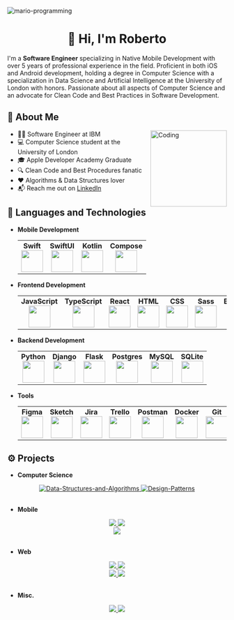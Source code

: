 ![mario-programming](https://user-images.githubusercontent.com/57627290/232532490-3b6499c0-dd8c-4d9d-9e74-9190ed4a486c.gif)

<h1 align="center">👋 Hi, I'm Roberto</h1>

I'm a <b>Software Engineer</b> specializing in Native Mobile Development with over 5 years of professional experience in the field. Proficient in both iOS and Android development, holding a degree in Computer Science with a specialization in Data Science and Artificial Intelligence at the University of London with honors. Passionate about all aspects of Computer Science and an advocate for Clean Code and Best Practices in Software Development.

 ## 🧔 About Me

<img align="right" alt="Coding" height="175" src="https://github-readme-stats.vercel.app/api/top-langs/?username=Roberto2194&layout=compact">

- 👨‍💻 Software Engineer at IBM
- 💻 Computer Science student at the University of London
- 🎓 Apple Developer Academy Graduate
- 🔍 Clean Code and Best Procedures fanatic
- ❤️ Algorithms & Data Structures lover
- 📬 Reach me out on <a href="https://www.linkedin.com/in/roberto-liccardo/">LinkedIn</a>

## 🚀 Languages and Technologies
- **Mobile Development**
	
	<center>
		<table>
			<tbody>
				<tr>
					<td align="center">
						<span><strong>Swift</strong></span><br/>
						<img height="50px" width="50px" src="https://cdn.jsdelivr.net/gh/devicons/devicon/icons/swift/swift-original.svg">
					</td>
					<td align="center">
						<span><strong>SwiftUI</strong></span><br/>
						<img height="50px" width="50px" src="https://user-images.githubusercontent.com/57627290/232493297-693b08aa-a142-44c2-a63d-a60ba8493809.png">
					</td>
					<td align="center">
						<span><strong>Kotlin</strong></span><br/>
						<img height="50px" width="50px" src="https://cdn.jsdelivr.net/gh/devicons/devicon/icons/kotlin/kotlin-original.svg">
					</td>
					<td align="center">
						<span><strong>Compose</strong></span><br/>
						<img height="50px" width="50px" src="https://user-images.githubusercontent.com/57627290/232493693-53f16a93-1ba7-4d4f-b113-d7acb5deb757.png">
					</td>
				</tr>
			</tbody>
		</table>
	</center>
- **Frontend Development**
	<center>
		<table>
			<tbody>
				<tr>
					<td align="center">
						<span><strong>JavaScript</strong></span><br/>
						<img height="50px" width="50px" src="https://cdn.jsdelivr.net/gh/devicons/devicon/icons/javascript/javascript-original.svg">
					</td>
					<td align="center">
						<span><strong>TypeScript</strong></span><br/>
						<img height="50px" width="50px" src="https://cdn.jsdelivr.net/gh/devicons/devicon/icons/typescript/typescript-original.svg">
					</td>
					<td align="center">
						<span><strong>React</strong></span><br/>
						<img height="50px" width="50px" src="https://cdn.jsdelivr.net/gh/devicons/devicon/icons/react/react-original.svg">
					</td>
					<td align="center">
						<span><strong>HTML</strong></span><br/>
						<img height="50px" width="50px" src="https://cdn.jsdelivr.net/gh/devicons/devicon/icons/html5/html5-original.svg">
					</td>
					<td align="center">
						<span><strong>CSS</strong></span><br/>
						<img height="50px" width="50px" src="https://cdn.jsdelivr.net/gh/devicons/devicon/icons/css3/css3-original.svg">
					</td>
					<td align="center">
						<span><strong>Sass</strong></span><br/>
						<img height="50px" width="50px" src="https://cdn.jsdelivr.net/gh/devicons/devicon/icons/sass/sass-original.svg">
					</td>
					<td align="center">
						<span><strong>Bootstrap</strong></span><br/>
						<img height="50px" width="50px" src="https://cdn.jsdelivr.net/gh/devicons/devicon/icons/bootstrap/bootstrap-original.svg">
					</td>
				</tr>
			</tbody>
		</table>
	</center>
- **Backend Development**
	<center>
		<table>
			<tbody>
				<tr>
					<td align="center">
						<span><strong>Python</strong></span><br/>
						<img height="50px" width="50px" src="https://cdn.jsdelivr.net/gh/devicons/devicon/icons/python/python-original.svg">
					</td>
					<td align="center">
						<span><strong>Django</strong></span><br/>
						<img height="50px" width="50px" src="https://user-images.githubusercontent.com/57627290/232499968-889ea05f-395f-4554-a201-9dd13c502948.jpg">
					</td>
					<td align="center">
						<span><strong>Flask</strong></span><br/>
						<img height="50px" width="50px" src="https://user-images.githubusercontent.com/57627290/232501087-9dfafe85-3a39-42ec-9f80-07c01d26b73d.png">
					</td>
					<td align="center">
						<span><strong>Postgres</strong></span><br/>
						<img height="50px" width="50px" src="https://cdn.jsdelivr.net/gh/devicons/devicon/icons/postgresql/postgresql-original.svg">
					</td>
					<td align="center">
						<span><strong>MySQL</strong></span><br/>
						<img height="50px" width="50px" src="https://cdn.jsdelivr.net/gh/devicons/devicon/icons/mysql/mysql-original.svg">
					</td>
					<td align="center">
						<span><strong>SQLite</strong></span><br/>
						<img height="50px" width="50px" src="https://cdn.jsdelivr.net/gh/devicons/devicon/icons/sqlite/sqlite-original.svg">
					</td>
				</tr>
			</tbody>
		</table>
	</center>
- **Tools**
	<center>
		<table>
			<tbody>
				<tr>
					<td align="center">
						<span><strong>Figma</strong></span><br/>
						<img height="50px" width="50px" src="https://cdn.jsdelivr.net/gh/devicons/devicon/icons/figma/figma-original.svg">
					</td>
					<td align="center">
						<span><strong>Sketch</strong></span><br/>
						<img height="50px" width="50px" src="https://cdn.jsdelivr.net/gh/devicons/devicon/icons/sketch/sketch-original.svg">
					</td>
					<td align="center">
						<span><strong>Jira</strong></span><br/>
						<img height="50px" width="50px" src="https://cdn.jsdelivr.net/gh/devicons/devicon/icons/jira/jira-original.svg">
					</td>
					<td align="center">
						<span><strong>Trello</strong></span><br/>
						<img height="50px" width="50px" src="https://user-images.githubusercontent.com/57627290/232511153-52af0f95-9957-44f0-b9a2-c2ee0ddd9afe.png">
					</td>
					<td align="center">
						<span><strong>Postman</strong></span><br/>
						<img height="50px" width="50px" src="https://user-images.githubusercontent.com/57627290/232529515-0a3bdd74-e901-4f72-8b96-dee958e64eea.svg">
					</td>
					<td align="center">
						<span><strong>Docker</strong></span><br/>
						<img height="50px" width="50px" src="https://cdn.jsdelivr.net/gh/devicons/devicon/icons/docker/docker-original.svg">
					</td>
					<td align="center">
						<span><strong>Git</strong></span><br/>
						<img height="50px" width="50px" src="https://cdn.jsdelivr.net/gh/devicons/devicon/icons/git/git-original.svg">
					</td>
					<td align="center">
						<span><strong>GitLab</strong></span><br/>
						<img height="50px" width="50px" src="https://cdn.jsdelivr.net/gh/devicons/devicon/icons/gitlab/gitlab-original.svg">
					</td>
				</tr>
			</tbody>
		</table>
	</center>

## ⚙️ Projects
- **Computer Science**

<center>
<a href="https://github.com/Roberto2194/Data-Structures-and-Algorithms">
  <img src="https://github-readme-stats.vercel.app/api/pin/?username=Roberto2194&repo=Data-Structures-and-Algorithms&bg_color=0d1116&title_color=ce09ec&text_color=a4aacb&icon_color=007ec6" alt="Data-Structures-and-Algorithms">
</a>
<a href="https://github.com/Roberto2194/Design-Patterns">
  <img src="https://github-readme-stats.vercel.app/api/pin/?username=Roberto2194&repo=Design-Patterns&bg_color=0d1116&title_color=ce09ec&text_color=a4aacb&icon_color=007ec6" alt="Design-Patterns">
</a><br><br>
</center>

- **Mobile**
	
<center>
<a href="https://github.com/Roberto2194/Scrumdinger">
  <img src="https://github-readme-stats.vercel.app/api/pin/?username=Roberto2194&repo=Scrumdinger&bg_color=0d1116&title_color=ce09ec&text_color=a4aacb&icon_color=007ec6" />
</a>
<a href="https://github.com/Roberto2194/Today">
  <img src="https://github-readme-stats.vercel.app/api/pin/?username=Roberto2194&repo=Today&bg_color=0d1116&title_color=ce09ec&text_color=a4aacb&icon_color=007ec6" />
</a>
</center>
<center>
<a href="https://github.com/Roberto2194/Earthquakes">
  <img src="https://github-readme-stats.vercel.app/api/pin/?username=Roberto2194&repo=Earthquakes&bg_color=0d1116&title_color=ce09ec&text_color=a4aacb&icon_color=007ec6" />
</a><br><br>
</center>

- **Web**

<center>
<a href="https://github.com/Roberto2194/Blog">
  <img src="https://github-readme-stats.vercel.app/api/pin/?username=Roberto2194&repo=Blog&bg_color=0d1116&title_color=ce09ec&text_color=a4aacb&icon_color=007ec6" />
</a>
<a href="https://github.com/Roberto2194/Network">
  <img src="https://github-readme-stats.vercel.app/api/pin/?username=Roberto2194&repo=Network&bg_color=0d1116&title_color=ce09ec&text_color=a4aacb&icon_color=007ec6" />
</a>
</center>
<center>
<a href="https://github.com/Roberto2194/Commerce">
  <img src="https://github-readme-stats.vercel.app/api/pin/?username=Roberto2194&repo=Commerce&bg_color=0d1116&title_color=ce09ec&text_color=a4aacb&icon_color=007ec6" />
</a>
<a href="https://github.com/Roberto2194/Mail">
  <img src="https://github-readme-stats.vercel.app/api/pin/?username=Roberto2194&repo=Mail&bg_color=0d1116&title_color=ce09ec&text_color=a4aacb&icon_color=007ec6" />
</a><br><br>
</center>
 
- **Misc.**

<center>
<a href="https://github.com/Roberto2194/Memory">
  <img src="https://github-readme-stats.vercel.app/api/pin/?username=Roberto2194&repo=Memory&bg_color=0d1116&title_color=ce09ec&text_color=a4aacb&icon_color=007ec6" />
</a>
<a href="https://github.com/Roberto2194/Snake-Game">
  <img src="https://github-readme-stats.vercel.app/api/pin/?username=Roberto2194&repo=Snake&bg_color=0d1116&title_color=ce09ec&text_color=a4aacb&icon_color=007ec6" />
</a>
</center>
